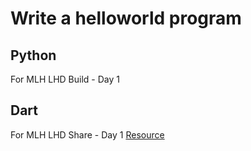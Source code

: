 # Write a helloworld  program
## Python 
For MLH LHD Build - Day 1
## Dart
For MLH LHD Share - Day 1
[Resource](https://www.w3adda.com/dart-tutorial/dart-hello-world-program)

